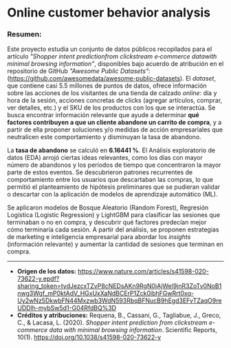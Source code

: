 # Online customer behavior analysis

### Resumen:
Este proyecto estudia un conjunto de datos públicos recopilados para el artículo _"Shopper intent predictionfrom clickstream e‑commerce datawith minimal browsing information"_, disponibles bajo acuerdo de atribución en el repositorio de GitHub _"Awesome Public Datasets"_: (https://github.com/awesomedata/awesome-public-datasets). El _dataset_, que contiene casi 5.5 millones de puntos de datos, ofrece información sobre las acciones de los visitantes de una tienda de calzado _online_: día y hora  de la sesión, acciones concretas de clicks (agregar artículos, comprar, ver detalles, etc.) y el SKU de los productos con los que se interactúa. Se busca encontrar información relevante que ayude a determinar **qué factores contribuyen a que un cliente abandone un carrito de compra**, y a partir de ella proponer soluciones y/o medidas de acción empresariales que neutralicen este comportamiento y disminuyan la tasa de abandono.

La **tasa de abandono** se calculó en **6.16441 %**. El Análisis exploratorio de datos (EDA) arrojó ciertas ideas relevantes, como los días con mayor número de abandonos y los períodos de tiempo que concentraron la mayor parte de estos eventos. Se descubrieron patrones recurrentes de comportamiento entre los usuarios que descartaban las compras, lo que permitió el planteamiento de hipótesis preliminares que se pudieran validar o descartar con la aplicación de modelos de aprendizaje automático (ML).  

Se aplicaron modelos de Bosque Aleatorio (Random Forest), Regresión Logística (Logistic Regression) y LightGBM para clasificar las sesiones que terminaban o no en compra, y descubrir qué factores predecían mejor cómo terminaría cada sesión. A partir del análisis, se proponen estrategias de marketing e inteligencia empresarial para abordar los _insights_ (información relevante) y aumentar la cantidad de sesiones que terminan en compra.

---------------------------------------------------

* **Origen de los datos:** https://www.nature.com/articles/s41598-020-73622-y.epdf?sharing_token=tydJezcxTZvP8cNEDsAKn9RgN0jAjWel9jnR3ZoTv0NoB1nwg3Wgf_mP0ktAdV_HGxUxXaNdBCErP1Zck0ibhFGwRrt0xq-Uy2wNz5DkwbFN44Mxzwb3WdN593RbqBFNucB9hEgd3EFvTZaqO9reUDDlh-mybSw5d1-G04RfdBQ%3D
* **Créditos y atribuciones:** Requena, B., Cassani, G., Tagliabue, J., Greco, C., & Lacasa, L. (2020). _Shopper intent prediction from clickstream e-commerce data with minimal browsing information_. Scientific Reports, 10(1). https://doi.org/10.1038/s41598-020-73622-y

